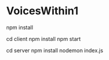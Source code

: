 # VoicesWithin1
npm install

cd client
npm install
npm start

cd server
npm install
nodemon index.js

